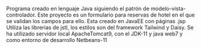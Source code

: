 Programa creado en lenguaje Java siguiendo el patrón de modelo-vista-controlador. Este proyecto es un formulario para reservas de hotel en el que se validan los campos para ello. Esta creado en JavaEE con páginas .jsp
Utiliza las librerias de jstl, los estilos son del framework Tailwind y Daisy. Se ha utilizado servidor local ApacheTomcat9, con el JDK-11 y java web7 y como entorno de desarrollo Netbeans-11

